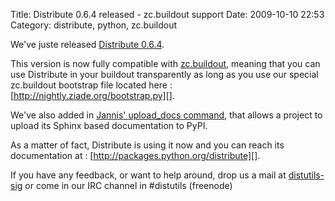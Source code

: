 Title: Distribute 0.6.4 released - zc.buildout support 
Date: 2009-10-10 22:53
Category: distribute, python, zc.buildout

We've juste released [Distribute 0.6.4][].   
  
This version is now fully compatible with [zc.buildout][], meaning that
you can use Distribute in your buildout transparently as long as you use
our special zc.buildout bootstrap file located here :
[http://nightly.ziade.org/bootstrap.py][].   
  
We've also added in [Jannis' upload\_docs command][], that allows a
project to upload its Sphinx based documentation to PyPI.   
  
As a matter of fact, Distribute is using it now and you can reach its
documentation at : [http://packages.python.org/distribute][].   
  
If you have any feedback, or want to help around, drop us a mail at
[distutils-sig][] or come in our IRC channel in \#distutils (freenode)

  [Distribute 0.6.4]: http://pypi.python.org/pypi/distribute
  [zc.buildout]: http://pypi.python.org/pypi/zc.buildout
  [http://nightly.ziade.org/bootstrap.py]: http://nightly.ziade.org/bootstrap.py
  [Jannis' upload\_docs command]: http://pypi.python.org/pypi/Sphinx-PyPI-upload
  [http://packages.python.org/distribute]: http://packages.python.org/distribute
  [distutils-sig]: http://mail.python.org/mailman/listinfo/distutils-sig/
